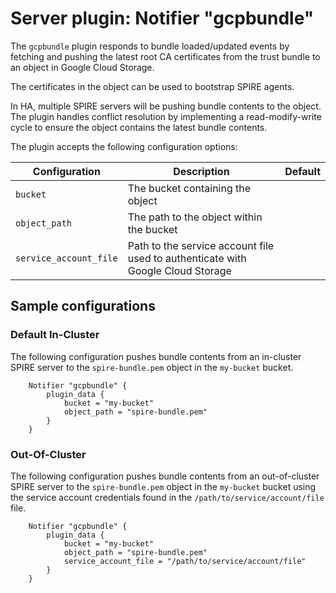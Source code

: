 # Server plugin: Notifier "gcpbundle"

The `gcpbundle` plugin responds to bundle loaded/updated events by fetching and
pushing the latest root CA certificates from the trust bundle to an object in
Google Cloud Storage.

The certificates in the object can be used to bootstrap SPIRE agents.

In HA, multiple SPIRE servers will be pushing bundle contents to the object.
The plugin handles conflict resolution by implementing a read-modify-write
cycle to ensure the object contains the latest bundle contents.

The plugin accepts the following configuration options:

| Configuration          | Description                                 | Default         |
| ---------------------- | ------------------------------------------- | --------------- |
| `bucket`               | The bucket containing the object            |                 |
| `object_path`          | The path to the object within the bucket    |                 |
| `service_account_file` | Path to the service account file used to authenticate with Google Cloud Storage | |

## Sample configurations

### Default In-Cluster

The following configuration pushes bundle contents from an in-cluster SPIRE
server to the `spire-bundle.pem` object in the `my-bucket` bucket.

```
    Notifier "gcpbundle" {
        plugin_data {
            bucket = "my-bucket"
            object_path = "spire-bundle.pem"
        }
    }
```

### Out-Of-Cluster

The following configuration pushes bundle contents from an out-of-cluster SPIRE
server to the `spire-bundle.pem` object in the `my-bucket` bucket using
the service account credentials found in the `/path/to/service/account/file` file.

```
    Notifier "gcpbundle" {
        plugin_data {
            bucket = "my-bucket"
            object_path = "spire-bundle.pem"
            service_account_file = "/path/to/service/account/file"
        }
    }
```

